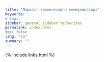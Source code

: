 ```yaml
---
title: "Подкаст технического коммуникатора"
keywords: 
# tags:
sidebar: general_sidebar_techwritex
permalink: index.html
toc: false
lang: "ru"
summary: ""
---
```


<div id='buzzsprout-large-player'></div><script type='text/javascript' charset='utf-8' src='https://www.buzzsprout.com/2126226.js?container_id=buzzsprout-large-player&player=large'></script>

{% include links.html %}
